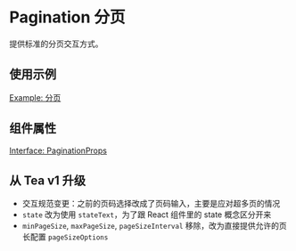 # Pagination 分页

提供标准的分页交互方式。

## 使用示例

[Example: 分页](./_example/PaginationExample.jsx)

## 组件属性

[Interface: PaginationProps](./Pagination.tsx)

## 从 Tea v1 升级

- 交互规范变更：之前的页码选择改成了页码输入，主要是应对超多页的情况
- `state` 改为使用 `stateText`，为了跟 React 组件里的 state 概念区分开来
- `minPageSize`, `maxPageSize`, `pageSizeInterval` 移除，改为直接提供允许的页长配置 `pageSizeOptions`
